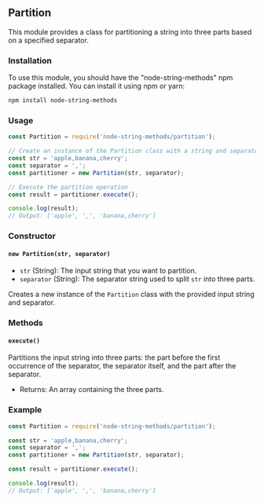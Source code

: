 ## Partition

This module provides a class for partitioning a string into three parts based on a specified separator.

### Installation

To use this module, you should have the "node-string-methods" npm package installed. You can install it using npm or yarn:

```bash
npm install node-string-methods
```

### Usage

```javascript
const Partition = require('node-string-methods/partition');

// Create an instance of the Partition class with a string and separator
const str = 'apple,banana,cherry';
const separator = ',';
const partitioner = new Partition(str, separator);

// Execute the partition operation
const result = partitioner.execute();

console.log(result);
// Output: ['apple', ',', 'banana,cherry']
```

### Constructor

#### `new Partition(str, separator)`

- `str` (String): The input string that you want to partition.
- `separator` (String): The separator string used to split `str` into three parts.

Creates a new instance of the `Partition` class with the provided input string and separator.

### Methods

#### `execute()`

Partitions the input string into three parts: the part before the first occurrence of the separator, the separator itself, and the part after the separator.

- Returns: An array containing the three parts.

### Example

```javascript
const Partition = require('node-string-methods/partition');

const str = 'apple,banana,cherry';
const separator = ',';
const partitioner = new Partition(str, separator);

const result = partitioner.execute();

console.log(result);
// Output: ['apple', ',', 'banana,cherry']
```
